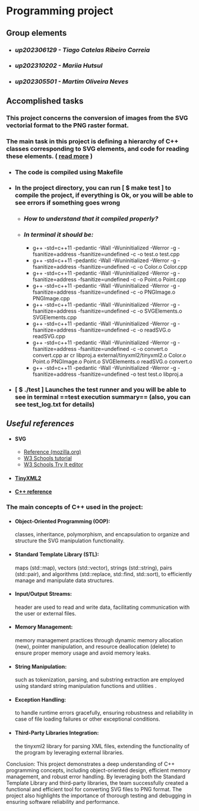 # Programming project

## Group elements


* ### ___up202306129 - Tiago Catelas Ribeiro Correia___
* ### ___up202310202 - Mariia Hutsul___
* ### ___up202305501 - Martim Oliveira Neves___


## Accomplished tasks

### This project concerns the conversion of images from the SVG vectorial format to the PNG raster format.
### The main task in this project is defining a hierarchy of C++ classes corresponding to SVG elements, and code for reading these elements. (  [read more](https://moodle2324.up.pt/pluginfile.php/189678/mod_resource/content/20/index.html) )  
* ### The code is compiled using Makefile
* ### In the project directory, you can run [ $ make test ] to compile the project, if everything is Ok, or you will be able to see errors if something goes wrong
   + ### ___How to understand that it compiled properly?___
   + ### ___In terminal it should be:___
     * g++ -std=c++11  -pedantic -Wall -Wuninitialized -Werror -g -fsanitize=address -fsanitize=undefined -c -o test.o test.cpp
     * g++ -std=c++11  -pedantic -Wall -Wuninitialized -Werror -g -fsanitize=address -fsanitize=undefined -c -o Color.o Color.cpp
     * g++ -std=c++11  -pedantic -Wall -Wuninitialized -Werror -g -fsanitize=address -fsanitize=undefined -c -o Point.o Point.cpp
     * g++ -std=c++11  -pedantic -Wall -Wuninitialized -Werror -g -fsanitize=address -fsanitize=undefined -c -o PNGImage.o PNGImage.cpp
     * g++ -std=c++11  -pedantic -Wall -Wuninitialized -Werror -g -fsanitize=address -fsanitize=undefined -c -o SVGElements.o SVGElements.cpp
     * g++ -std=c++11  -pedantic -Wall -Wuninitialized -Werror -g -fsanitize=address -fsanitize=undefined -c -o readSVG.o readSVG.cpp
     * g++ -std=c++11  -pedantic -Wall -Wuninitialized -Werror -g -fsanitize=address -fsanitize=undefined -c -o convert.o convert.cpp ar cr libproj.a external/tinyxml2/tinyxml2.o Color.o Point.o PNGImage.o Point.o SVGElements.o readSVG.o convert.o 
     * g++ -std=c++11  -pedantic -Wall -Wuninitialized -Werror -g -fsanitize=address -fsanitize=undefined -o test test.o libproj.a   
* ### [ $ ./test  ] Launches the test runner and you will be able to see in terminal ==test execution summary== (also, you can see test_log.txt for details)
## ___Useful references___
+ #### SVG 
   + [Reference (mozilla.org)](https://developer.mozilla.org/en-US/docs/Web/SVG)
   + [W3 Schools tutorial](https://www.w3schools.com/graphics/svg_intro.asp)
   + [W3 Schools Try It editor](https://www.w3schools.com/graphics/svg_intro.asp)
+ #### [TinyXML2](https://leethomason.github.io/tinyxml2/)
+ #### [C++ reference ](https://moodle2324.up.pt/pluginfile.php/189580/mod_resource/content/8/en/index.html)
### The main concepts of C++ used in the project:

+ #### Object-Oriented Programming (OOP):  
   classes, inheritance, polymorphism, and encapsulation to organize and structure the SVG manipulation functionality.

+ #### Standard Template Library (STL): 
  maps (std::map), vectors (std::vector), strings (std::string), pairs (std::pair), and algorithms (std::replace, std::find, std::sort), to efficiently manage and manipulate data structures.

+ #### Input/Output Streams:  
  <iostream> header are used to read and write data, facilitating communication with the user or external files.

+ #### Memory Management: 
  memory management practices through dynamic memory allocation (new), pointer manipulation, and resource deallocation (delete) to ensure proper memory usage and avoid memory leaks.

+ #### String Manipulation: 
  such as tokenization, parsing, and substring extraction are employed using standard string manipulation functions and utilities .

+ #### Exception Handling: 
   to handle runtime errors gracefully, ensuring robustness and reliability in case of file loading failures or other exceptional conditions.

+ #### Third-Party Libraries Integration: 
  the tinyxml2 library for parsing XML files, extending the functionality of the program by leveraging external libraries.

Conclusion:
This project demonstrates a deep understanding of C++ programming concepts, including object-oriented design, efficient memory management, and robust error handling. By leveraging both the Standard Template Library and third-party libraries, the team successfully created a functional and efficient tool for converting SVG files to PNG format. The project also highlights the importance of thorough testing and debugging in ensuring software reliability and performance.




